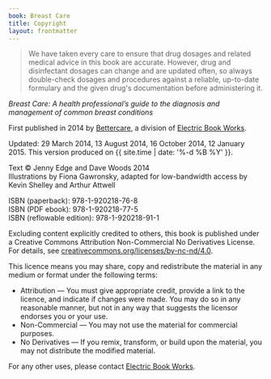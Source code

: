 ```yaml
---
book: Breast Care
title: Copyright
layout: frontmatter
---
```


> We have taken every care to ensure that drug dosages and related medical advice in this book are accurate. However, drug and disinfectant dosages can change and are updated often, so always double-check dosages and procedures against a reliable, up-to-date formulary and the given drug's documentation before administering it.

*Breast Care: A health professional’s guide to the diagnosis and management of common breast conditions*

First published in 2014 by [Bettercare](http://bettercare.co.za), a division of [Electric Book Works](http://www.electricbookworks.com). 

Updated: 29 March 2014, 13 August 2014, 16 October 2014, 12 January 2015. This version produced on {{ site.time | date: '%-d %B %Y' }}.

Text © Jenny Edge and Dave Woods 2014  
Illustrations by Fiona Gawronsky, adapted for low-bandwidth access by Kevin Shelley and Arthur Attwell  

ISBN (paperback): 978-1-920218-76-8  
ISBN (PDF ebook): 978-1-920218-77-5  
ISBN (reflowable edition): 978-1-920218-91-1

Excluding content explicitly credited to others, this book is published under a Creative Commons Attribution Non-Commercial No Derivatives License. For details, see [creativecommons.org/licenses/by-nc-nd/4.0](http://creativecommons.org/licenses/by-nc-nd/4.0/).

This licence means you may share, copy and redistribute the material in any medium or format under the following terms:

* Attribution — You must give appropriate credit, provide a link to the licence, and indicate if changes were made. You may do so in any reasonable manner, but not in any way that suggests the licensor endorses you or your use.
* Non-Commercial — You may not use the material for commercial purposes.
* No Derivatives — If you remix, transform, or build upon the material, you may not distribute the modified material.

For any other uses, please contact [Electric Book Works](http://electricbookworks.com).
